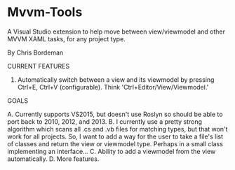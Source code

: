 # Mvvm-Tools
A Visual Studio extension to help move between view/viewmodel and other MVVM XAML tasks, for any project type.

By Chris Bordeman

CURRENT FEATURES

1.  Automatically switch between a view and its viewmodel by pressing Ctrl+E, Ctrl+V (configurable).  Think 'Ctrl+Editor/View/Viewmodel.'

GOALS

A.  Currently supports VS2015, but doesn't use Roslyn so should be able to port back to 2010, 2012, and 2013.
B.  I currently use a pretty strong algorithm which scans all .cs and .vb files for matching types, but that won't work for all projects.  So, I want to add a way for the user to take a file's list of classes and return the view or viewmodel type.  Perhaps in a small class implementing an interface...
C.  Ability to add a viewmodel from the view automatically.
D.  More features.
